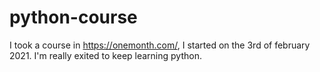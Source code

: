 # python-course
I took a course in https://onemonth.com/, I started on the 3rd of february 2021. I'm really exited to keep learning python.
